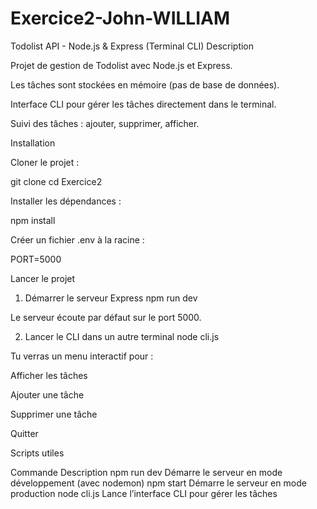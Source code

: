 # Exercice2-John-WILLIAM
Todolist API - Node.js & Express (Terminal CLI)
Description

Projet de gestion de Todolist avec Node.js et Express.

Les tâches sont stockées en mémoire (pas de base de données).

Interface CLI pour gérer les tâches directement dans le terminal.

Suivi des tâches : ajouter, supprimer, afficher.

Installation

Cloner le projet :

git clone <url-du-repo>
cd Exercice2

Installer les dépendances :

npm install

Créer un fichier .env à la racine :

PORT=5000

Lancer le projet
1. Démarrer le serveur Express
npm run dev

Le serveur écoute par défaut sur le port 5000.

2. Lancer le CLI dans un autre terminal
node cli.js

Tu verras un menu interactif pour :

Afficher les tâches

Ajouter une tâche

Supprimer une tâche

Quitter

Scripts utiles

Commande	Description
npm run dev	Démarre le serveur en mode développement (avec nodemon)
npm start	Démarre le serveur en mode production
node cli.js	Lance l’interface CLI pour gérer les tâches
